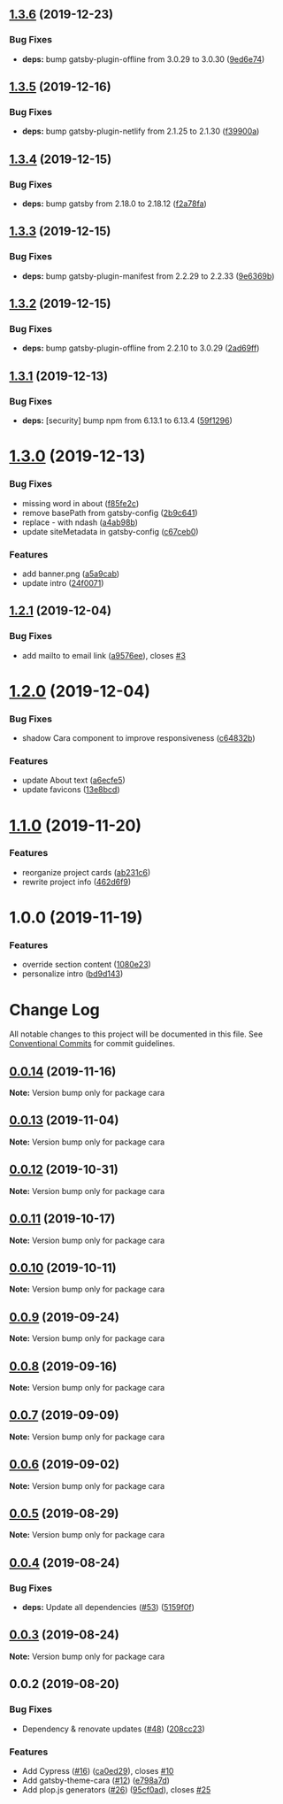 ## [1.3.6](https://github.com/eliasnorrby/portfolio-gatsby/compare/v1.3.5...v1.3.6) (2019-12-23)


### Bug Fixes

* **deps:** bump gatsby-plugin-offline from 3.0.29 to 3.0.30 ([9ed6e74](https://github.com/eliasnorrby/portfolio-gatsby/commit/9ed6e74ed46ccc9e96e503b8832d93765ecae3a6))

## [1.3.5](https://github.com/eliasnorrby/portfolio-gatsby/compare/v1.3.4...v1.3.5) (2019-12-16)


### Bug Fixes

* **deps:** bump gatsby-plugin-netlify from 2.1.25 to 2.1.30 ([f39900a](https://github.com/eliasnorrby/portfolio-gatsby/commit/f39900ab628ecea9dcaed4fdf66a73b5d9391d27))

## [1.3.4](https://github.com/eliasnorrby/portfolio-gatsby/compare/v1.3.3...v1.3.4) (2019-12-15)


### Bug Fixes

* **deps:** bump gatsby from 2.18.0 to 2.18.12 ([f2a78fa](https://github.com/eliasnorrby/portfolio-gatsby/commit/f2a78fa9cdcfc2661ee9aa1e3da557d6344e905b))

## [1.3.3](https://github.com/eliasnorrby/portfolio-gatsby/compare/v1.3.2...v1.3.3) (2019-12-15)


### Bug Fixes

* **deps:** bump gatsby-plugin-manifest from 2.2.29 to 2.2.33 ([9e6369b](https://github.com/eliasnorrby/portfolio-gatsby/commit/9e6369b2547fb97caa31b95301dccdb1985941b1))

## [1.3.2](https://github.com/eliasnorrby/portfolio-gatsby/compare/v1.3.1...v1.3.2) (2019-12-15)


### Bug Fixes

* **deps:** bump gatsby-plugin-offline from 2.2.10 to 3.0.29 ([2ad69ff](https://github.com/eliasnorrby/portfolio-gatsby/commit/2ad69ff0a9306dd78fd4ccf2ec494e25e4fbcbfb))

## [1.3.1](https://github.com/eliasnorrby/portfolio-gatsby/compare/v1.3.0...v1.3.1) (2019-12-13)


### Bug Fixes

* **deps:** [security] bump npm from 6.13.1 to 6.13.4 ([59f1296](https://github.com/eliasnorrby/portfolio-gatsby/commit/59f129608f3562d5915b096de14f76ddd6bc8895))

# [1.3.0](https://github.com/eliasnorrby/portfolio-gatsby/compare/v1.2.1...v1.3.0) (2019-12-13)


### Bug Fixes

* missing word in about ([f85fe2c](https://github.com/eliasnorrby/portfolio-gatsby/commit/f85fe2cbaa90903c2740112fcc18e1af48bda48b))
* remove basePath from gatsby-config ([2b9c641](https://github.com/eliasnorrby/portfolio-gatsby/commit/2b9c641c5159bf644d96f48860681252facbf3c4))
* replace - with ndash ([a4ab98b](https://github.com/eliasnorrby/portfolio-gatsby/commit/a4ab98bb0fea851a06710cb4943144f3abce3269))
* update siteMetadata in gatsby-config ([c67ceb0](https://github.com/eliasnorrby/portfolio-gatsby/commit/c67ceb0215bb544e81158637a16245312110076a))


### Features

* add banner.png ([a5a9cab](https://github.com/eliasnorrby/portfolio-gatsby/commit/a5a9cabebef86d501cbb3a774011a573a0239ee2))
* update intro ([24f0071](https://github.com/eliasnorrby/portfolio-gatsby/commit/24f0071357dcf9fbd348c87da491a188811365cf))

## [1.2.1](https://github.com/eliasnorrby/portfolio-gatsby/compare/v1.2.0...v1.2.1) (2019-12-04)


### Bug Fixes

* add mailto to email link ([a9576ee](https://github.com/eliasnorrby/portfolio-gatsby/commit/a9576ee1e31174b106488ac632fdb55b367cc437)), closes [#3](https://github.com/eliasnorrby/portfolio-gatsby/issues/3)

# [1.2.0](https://github.com/eliasnorrby/portfolio-gatsby/compare/v1.1.0...v1.2.0) (2019-12-04)


### Bug Fixes

* shadow Cara component to improve responsiveness ([c64832b](https://github.com/eliasnorrby/portfolio-gatsby/commit/c64832b8a9ccab5e5e6229a907eb2c3291318d85))


### Features

* update About text ([a6ecfe5](https://github.com/eliasnorrby/portfolio-gatsby/commit/a6ecfe59b6c485731fd6f25575e3a3c2b5641396))
* update favicons ([13e8bcd](https://github.com/eliasnorrby/portfolio-gatsby/commit/13e8bcdb725cee904661d6d9ef5242d923e46574))

# [1.1.0](https://github.com/eliasnorrby/portfolio-gatsby/compare/v1.0.0...v1.1.0) (2019-11-20)


### Features

* reorganize project cards ([ab231c6](https://github.com/eliasnorrby/portfolio-gatsby/commit/ab231c623956843f5f91f561d44edf691a2f5d47))
* rewrite project info ([462d6f9](https://github.com/eliasnorrby/portfolio-gatsby/commit/462d6f956fb21f31bf341c60c2f6d43e04464b17))

# 1.0.0 (2019-11-19)


### Features

* override section content ([1080e23](https://github.com/eliasnorrby/portfolio-gatsby/commit/1080e23759169a4fcac22d8e4bac48e76990afad))
* personalize intro ([bd9d143](https://github.com/eliasnorrby/portfolio-gatsby/commit/bd9d143bdb648b2bd609154bb858628533eec762))

# Change Log

All notable changes to this project will be documented in this file.
See [Conventional Commits](https://conventionalcommits.org) for commit guidelines.

## [0.0.14](https://github.com/LekoArts/gatsby-themes/compare/cara@0.0.13...cara@0.0.14) (2019-11-16)

**Note:** Version bump only for package cara





## [0.0.13](https://github.com/LekoArts/gatsby-themes/compare/cara@0.0.12...cara@0.0.13) (2019-11-04)

**Note:** Version bump only for package cara





## [0.0.12](https://github.com/LekoArts/gatsby-themes/compare/cara@0.0.11...cara@0.0.12) (2019-10-31)

**Note:** Version bump only for package cara





## [0.0.11](https://github.com/LekoArts/gatsby-themes/compare/cara@0.0.10...cara@0.0.11) (2019-10-17)

**Note:** Version bump only for package cara





## [0.0.10](https://github.com/LekoArts/gatsby-themes/compare/cara@0.0.9...cara@0.0.10) (2019-10-11)

**Note:** Version bump only for package cara





## [0.0.9](https://github.com/LekoArts/gatsby-themes/compare/cara@0.0.8...cara@0.0.9) (2019-09-24)

**Note:** Version bump only for package cara





## [0.0.8](https://github.com/LekoArts/gatsby-themes/compare/cara@0.0.7...cara@0.0.8) (2019-09-16)

**Note:** Version bump only for package cara





## [0.0.7](https://github.com/LekoArts/gatsby-themes/compare/cara@0.0.6...cara@0.0.7) (2019-09-09)

**Note:** Version bump only for package cara





## [0.0.6](https://github.com/LekoArts/gatsby-themes/compare/cara@0.0.5...cara@0.0.6) (2019-09-02)

**Note:** Version bump only for package cara





## [0.0.5](https://github.com/LekoArts/gatsby-themes/compare/cara@0.0.4...cara@0.0.5) (2019-08-29)

**Note:** Version bump only for package cara





## [0.0.4](https://github.com/LekoArts/gatsby-themes/compare/cara@0.0.3...cara@0.0.4) (2019-08-24)


### Bug Fixes

* **deps:** Update all dependencies ([#53](https://github.com/LekoArts/gatsby-themes/issues/53)) ([5159f0f](https://github.com/LekoArts/gatsby-themes/commit/5159f0f))





## [0.0.3](https://github.com/LekoArts/gatsby-themes/compare/cara@0.0.2...cara@0.0.3) (2019-08-24)

**Note:** Version bump only for package cara





## 0.0.2 (2019-08-20)


### Bug Fixes

* Dependency & renovate updates ([#48](https://github.com/LekoArts/gatsby-themes/issues/48)) ([208cc23](https://github.com/LekoArts/gatsby-themes/commit/208cc23))


### Features

* Add Cypress ([#16](https://github.com/LekoArts/gatsby-themes/issues/16)) ([ca0ed29](https://github.com/LekoArts/gatsby-themes/commit/ca0ed29)), closes [#10](https://github.com/LekoArts/gatsby-themes/issues/10)
* Add gatsby-theme-cara ([#12](https://github.com/LekoArts/gatsby-themes/issues/12)) ([e798a7d](https://github.com/LekoArts/gatsby-themes/commit/e798a7d))
* Add plop.js generators ([#26](https://github.com/LekoArts/gatsby-themes/issues/26)) ([95cf0ad](https://github.com/LekoArts/gatsby-themes/commit/95cf0ad)), closes [#25](https://github.com/LekoArts/gatsby-themes/issues/25)
